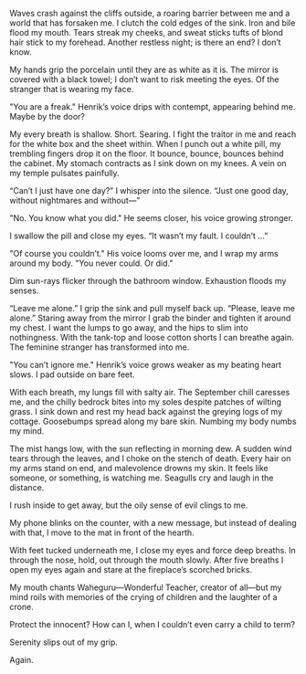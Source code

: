Waves crash against the cliffs outside, a roaring barrier between me and a world that has forsaken me. I clutch the cold edges of the sink. Iron and bile flood my mouth. Tears streak my cheeks, and sweat sticks tufts of blond hair stick to my forehead. Another restless night; is there an end? I don’t know.

My hands grip the porcelain until they are as white as it is. The mirror is covered with a black towel; I don’t want to risk meeting the eyes. Of the stranger that is wearing my face.

"You are a freak." Henrik’s voice drips with contempt, appearing behind me. Maybe by the door?

My every breath is shallow. Short. Searing. I fight the traitor in me and reach for the white box and the sheet within. When I punch out a white pill, my trembling fingers drop it on the floor. It bounce, bounce, bounces behind the cabinet. My stomach contracts as I sink down on my knees. A vein on my temple pulsates painfully.

“Can’t I just have one day?” I whisper into the silence. “Just one good day, without nightmares and without—”

"No. You know what you did." He seems closer, his voice growing stronger.

I swallow the pill and close my eyes. “It wasn’t my fault. I couldn’t …”

"Of course you couldn’t." His voice looms over me, and I wrap my arms around my body. "You never could. Or did."

Dim sun-rays flicker through the bathroom window. Exhaustion floods my senses.

“Leave me alone.” I grip the sink and pull myself back up. “Please, leave me alone.” Staring away from the mirror I grab the binder and tighten it around my chest. I want the lumps to go away, and the hips to slim into nothingness. With the tank-top and loose cotton shorts I can breathe again. The feminine stranger has transformed into me.

"You can’t ignore me." Henrik’s voice grows weaker as my beating heart slows. I pad outside on bare feet.

With each breath, my lungs fill with salty air. The September chill caresses me, and the chilly bedrock bites into my soles despite patches of wilting grass. I sink down and rest my head back against the greying logs of my cottage. Goosebumps spread along my bare skin. Numbing my body numbs my mind.

The mist hangs low, with the sun reflecting in morning dew. A sudden wind tears through the leaves, and I choke on the stench of death. Every hair on my arms stand on end, and malevolence drowns my skin. It feels like someone, or something, is watching me. Seagulls cry and laugh in the distance.

I rush inside to get away, but the oily sense of evil clings to me.

 My phone blinks on the counter, with a new message, but instead of dealing with that, I move to the mat in front of the hearth.

 With feet tucked underneath me, I close my eyes and force deep breaths. In through the nose, hold, out through the mouth slowly. After five breaths I open my eyes again and stare at the fireplace’s scorched bricks.

 My mouth chants Waheguru—Wonderful Teacher, creator of all—but my mind roils with memories of the crying of children and the laughter of a crone.

 Protect the innocent? How can I, when I couldn’t even carry a child to term?

Serenity slips out of my grip.

Again.

